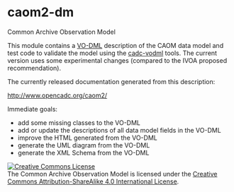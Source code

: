 # caom2-dm
Common Archive Observation Model

This module contains a <a href="http://www.ivoa.net/documents/VODML/index.html">VO-DML</a> 
description of the CAOM data model and test code to validate the model using the 
<a href="https://github.com/opencadc/core/tree/master/cadc-vodml">cadc-vodml</a> tools. The 
current version uses some experimental changes (compared to the IVOA proposed recommendation).

The currently released documentation generated from this description:

<a href="http://www.opencadc.org/caom2/">http://www.opencadc.org/caom2/</a>

Immediate goals:
- add some missing classes to the VO-DML 
- add or update the descriptions of all data model fields in the VO-DML
- improve the HTML generated from the VO-DML
- generate the UML diagram from the VO-DML
- generate the XML Schema from the VO-DML

<a rel="license" href="http://creativecommons.org/licenses/by-sa/4.0/">
<img alt="Creative Commons License" style="border-width:0" src="https://i.creativecommons.org/l/by-sa/4.0/88x31.png" /></a>
<br />The Common Archive Observation Model is licensed under the
<a rel="license" href="http://creativecommons.org/licenses/by-sa/4.0/">
Creative Commons Attribution-ShareAlike 4.0 International License</a>.


